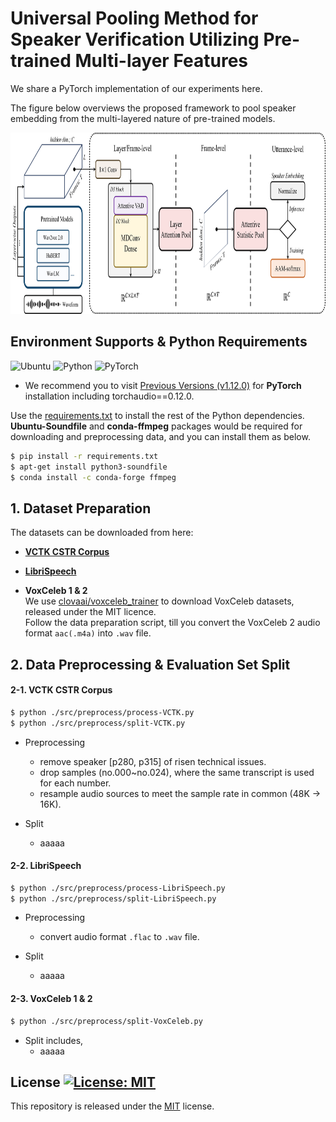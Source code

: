 # Universal Pooling Method for Speaker Verification Utilizing Pre-trained Multi-layer Features
We share a PyTorch implementation of our experiments here.

The figure below overviews the proposed framework to pool speaker embedding from the multi-layered nature of pre-trained models.
<p align="center">
<img src="/img/Fig-Overall_framework_v0.png" width="900" height="290">
</p>

## Environment Supports & Python Requirements
![Ubuntu](https://img.shields.io/badge/Ubuntu-18.04+-E95420?style=for-the-badge&logo=ubuntu&logoColor=E95420)
![Python](https://img.shields.io/badge/Python-3.8.8-3670A0?style=for-the-badge&logo=python&logoColor=ffdd54)
![PyTorch](https://img.shields.io/badge/PyTorch-1.12.0-%23EE4C2C?style=for-the-badge&logo=PyTorch&logoColor=%23EE4C2C)   
* We recommend you to visit [Previous Versions (v1.12.0)](https://pytorch.org/get-started/previous-versions/#v1120) for **PyTorch** installation including torchaudio==0.12.0.

Use the [requirements.txt](/requirements.txt) to install the rest of the Python dependencies.   
**Ubuntu-Soundfile** and **conda-ffmpeg** packages would be required for downloading and preprocessing data, and you can install them as below.

```bash
$ pip install -r requirements.txt
$ apt-get install python3-soundfile
$ conda install -c conda-forge ffmpeg
```

## 1. Dataset Preparation

The datasets can be downloaded from here:

* [**VCTK CSTR Corpus**](https://doi.org/10.7488/ds/2645)

* [**LibriSpeech**](https://www.openslr.org/12)

* **VoxCeleb 1 & 2**  
  We use [clovaai/voxceleb_trainer](https://github.com/clovaai/voxceleb_trainer) to download VoxCeleb datasets, released under the MIT licence.  
  Follow the data preparation script, till you convert the VoxCeleb 2 audio format ```aac(.m4a)``` into ```.wav``` file.


## 2. Data Preprocessing & Evaluation Set Split
#### 2-1. VCTK CSTR Corpus  
```bash
$ python ./src/preprocess/process-VCTK.py
$ python ./src/preprocess/split-VCTK.py
```
* Preprocessing
    - remove speaker [p280, p315] of risen technical issues.  
    - drop samples (no.000~no.024), where the same transcript is used for each number.  
    - resample audio sources to meet the sample rate in common (48K &rarr; 16K).

* Split  
    - aaaaa

#### 2-2. LibriSpeech
```bash
$ python ./src/preprocess/process-LibriSpeech.py
$ python ./src/preprocess/split-LibriSpeech.py
```
* Preprocessing
    - convert audio format ```.flac``` to ```.wav``` file.

* Split
    - aaaaa

#### 2-3. VoxCeleb 1 & 2  
```bash
$ python ./src/preprocess/split-VoxCeleb.py
```
* Split includes,  
    - aaaaa


## License [![License: MIT](https://img.shields.io/badge/License-MIT-yellow.svg)](https://opensource.org/licenses/MIT)
This repository is released under the [MIT](https://choosealicense.com/licenses/mit/) license.
